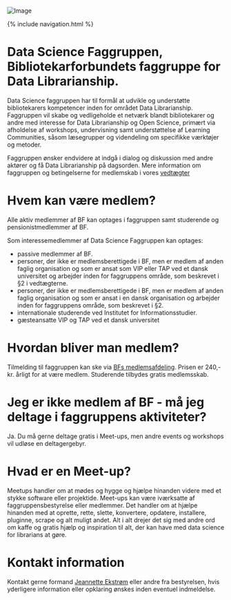 ![Image](https://github.com/datalibrarians/web/blob/master/pictures/bib.jpeg)

{% include navigation.html %}

# Data Science Faggruppen, Bibliotekarforbundets faggruppe for Data Librarianship.

Data Science faggruppen har til formål at udvikle og understøtte bibliotekarers kompetencer inden for området Data Librarianship. Faggruppen vil skabe og vedligeholde et netværk blandt bibliotekarer og andre med interesse for Data Librarianship og Open Science, primært via afholdelse af workshops, undervisning samt understøttelse af Learning Communities, såsom læsegrupper og videndeling om specifikke værktøjer og metoder. 

Faggruppen ønsker endvidere at indgå i dialog og diskussion med andre aktører og få Data Librarianship på dagsorden. Mere information om faggruppen og betingelserne for medlemskab i vores [vedtægter](http://bf.dk/ArrangementerOgNetvaerk/FaggrupperSC/~/media/Bibliotekarforbundet/Dit%20fag/Faggrupperne/Data_Science_Faggruppe_vedtaegter.pdf)

# Hvem kan være medlem?
Alle aktiv medlemmer af BF kan optages i faggruppen samt studerende og pensionistmedlemmer af BF.  

Som interessemedlemmer af Data Science Faggruppen kan optages:
- passive medlemmer af BF.
- personer, der ikke er medlemsberettigede i BF, men er medlem af anden faglig organisation og som er
ansat som VIP eller TAP ved et dansk universitet og arbejder inden for faggruppens område, som beskrevet
i §2 i vedtægterne.
- personer, der ikke er medlemsberettigede i BF, men er medlem af anden faglig organisation og som er
ansat i en dansk organisation og arbejder inden for faggruppens område, som beskrevet i §2.
- internationale studerende ved Institutet for Informationsstudier.
- gæsteansatte VIP og TAP ved et dansk universitet

# Hvordan bliver man medlem?
Tilmelding til faggruppen kan ske via <a href="mailto:medlemsafd@bf.dk">BFs medlemsafdeling</a>. 
Prisen er 240,- kr. årligt for at være medlem. Studerende tilbydes gratis medlemsskab.

# Jeg er ikke medlem af BF - må jeg deltage i faggruppens aktiviteter?
Ja. Du må gerne deltage gratis i Meet-ups, men andre events og workshops vil udløse en deltagergebyr.

# Hvad er en Meet-up?
Meetups handler om at mødes og hygge og hjælpe hinanden videre med et stykke software eller projektide. Meet-ups kan være iværksatte af faggruppensbestyrelse eller medlemmer.
Det handler om at hjælpe hinanden med at oprette, rette, slette, konvertere, opdatere, installere, pluginne, scrape og alt muligt andet. Alt i alt drejer det sig med andre ord om kaffe og gratis hjælp og inspiration til alt, der kan have med data science for librarians at gøre. 

# Kontakt information 
Kontakt gerne formand <a href="mailto:jeek@dtu.dk">Jeannette Ekstrøm</a> eller andre fra bestyrelsen, hvis yderligere information eller opklaring ønskes inden eventuel indmeldelse. 


